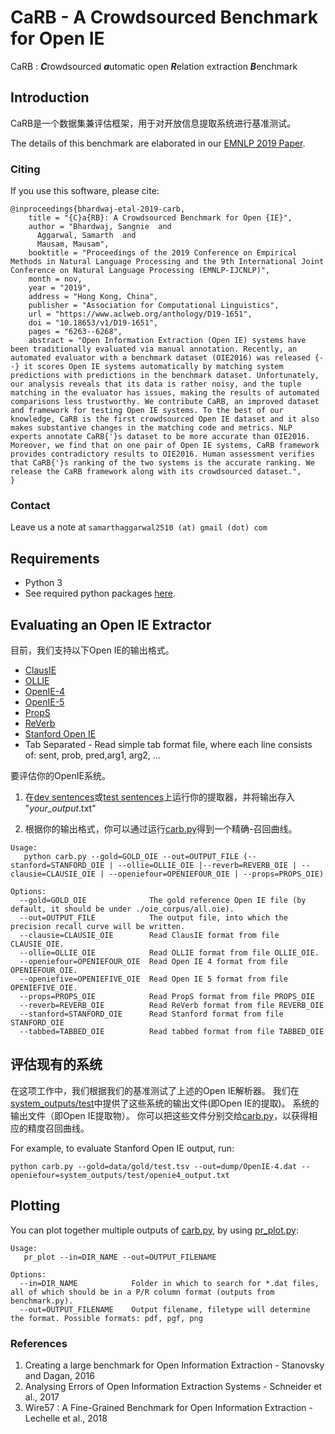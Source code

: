 # CaRB - A Crowdsourced Benchmark for Open IE

CaRB : ***C***rowdsourced ***a***utomatic open ***R***elation extraction ***B***enchmark


## Introduction

CaRB是一个数据集兼评估框架，用于对开放信息提取系统进行基准测试。

The details of this benchmark are elaborated in our [EMNLP 2019 Paper](https://www.aclweb.org/anthology/D19-1651/).

### Citing
If you use this software, please cite:
```
@inproceedings{bhardwaj-etal-2019-carb,
    title = "{C}a{RB}: A Crowdsourced Benchmark for Open {IE}",
    author = "Bhardwaj, Sangnie  and
      Aggarwal, Samarth  and
      Mausam, Mausam",
    booktitle = "Proceedings of the 2019 Conference on Empirical Methods in Natural Language Processing and the 9th International Joint Conference on Natural Language Processing (EMNLP-IJCNLP)",
    month = nov,
    year = "2019",
    address = "Hong Kong, China",
    publisher = "Association for Computational Linguistics",
    url = "https://www.aclweb.org/anthology/D19-1651",
    doi = "10.18653/v1/D19-1651",
    pages = "6263--6268",
    abstract = "Open Information Extraction (Open IE) systems have been traditionally evaluated via manual annotation. Recently, an automated evaluator with a benchmark dataset (OIE2016) was released {--} it scores Open IE systems automatically by matching system predictions with predictions in the benchmark dataset. Unfortunately, our analysis reveals that its data is rather noisy, and the tuple matching in the evaluator has issues, making the results of automated comparisons less trustworthy. We contribute CaRB, an improved dataset and framework for testing Open IE systems. To the best of our knowledge, CaRB is the first crowdsourced Open IE dataset and it also makes substantive changes in the matching code and metrics. NLP experts annotate CaRB{'}s dataset to be more accurate than OIE2016. Moreover, we find that on one pair of Open IE systems, CaRB framework provides contradictory results to OIE2016. Human assessment verifies that CaRB{'}s ranking of the two systems is the accurate ranking. We release the CaRB framework along with its crowdsourced dataset.",
}
```

### Contact
Leave us a note at 
```samarthaggarwal2510 (at) gmail (dot) com```

## Requirements

* Python 3
* See required python packages [here](requirements.txt).



## Evaluating an Open IE Extractor

目前，我们支持以下Open IE的输出格式。

* [ClausIE](https://www.mpi-inf.mpg.de/departments/databases-and-information-systems/software/clausie/)
* [OLLIE](http://knowitall.github.io/ollie/)
* [OpenIE-4](https://github.com/allenai/openie-standalone)
* [OpenIE-5](https://github.com/allenai/openie-standalone)
* [PropS](http://u.cs.biu.ac.il/~stanovg/props.html)
* [ReVerb](http://reverb.cs.washington.edu/)
* [Stanford Open IE](http://nlp.stanford.edu/software/openie.html)
* Tab Separated - Read simple tab format file, where each line consists of:
                                sent, prob, pred,arg1, arg2, ...

要评估你的OpenIE系统。

1. 在[dev sentences](data/dev.txt)或[test sentences](data/test.txt)上运行你的提取器，并将输出存入 "*your_output*.txt"

2. 根据你的输出格式，你可以通过运行[carb.py](carb.py)得到一个精确-召回曲线。


``` 
Usage:
   python carb.py --gold=GOLD_OIE --out=OUTPUT_FILE (--stanford=STANFORD_OIE | --ollie=OLLIE_OIE |--reverb=REVERB_OIE | --clausie=CLAUSIE_OIE | --openiefour=OPENIEFOUR_OIE | --props=PROPS_OIE)

Options:
  --gold=GOLD_OIE              The gold reference Open IE file (by default, it should be under ./oie_corpus/all.oie).
  --out=OUTPUT_FILE            The output file, into which the precision recall curve will be written.
  --clausie=CLAUSIE_OIE        Read ClausIE format from file CLAUSIE_OIE.
  --ollie=OLLIE_OIE            Read OLLIE format from file OLLIE_OIE.
  --openiefour=OPENIEFOUR_OIE  Read Open IE 4 format from file OPENIEFOUR_OIE.
  --openiefive=OPENIEFIVE_OIE  Read Open IE 5 format from file OPENIEFIVE_OIE.
  --props=PROPS_OIE            Read PropS format from file PROPS_OIE
  --reverb=REVERB_OIE          Read ReVerb format from file REVERB_OIE
  --stanford=STANFORD_OIE      Read Stanford format from file STANFORD_OIE
  --tabbed=TABBED_OIE		   Read tabbed format from file TABBED_OIE
```

## 评估现有的系统

在这项工作中，我们根据我们的基准测试了上述的Open IE解析器。
我们在[system_outputs/test](system_outputs/test)中提供了这些系统的输出文件(即Open IE的提取)。
系统的输出文件（即Open IE提取物）。
你可以把这些文件分别交给[carb.py](carb.py)，以获得相应的精度召回曲线。

For example, to evaluate Stanford Open IE output, run:
```
python carb.py --gold=data/gold/test.tsv --out=dump/OpenIE-4.dat --openiefour=system_outputs/test/openie4_output.txt
```

## Plotting

You can plot together multiple outputs of [carb.py](carb.py), by using [pr_plot.py](pr_plot.py):

```
Usage:
   pr_plot --in=DIR_NAME --out=OUTPUT_FILENAME 

Options:
  --in=DIR_NAME            Folder in which to search for *.dat files, all of which should be in a P/R column format (outputs from benchmark.py).
  --out=OUTPUT_FILENAME    Output filename, filetype will determine the format. Possible formats: pdf, pgf, png
```

### References

1. Creating a large benchmark for Open Information Extraction - Stanovsky and Dagan, 2016
2. Analysing Errors of Open Information Extraction Systems - Schneider et al., 2017
3. Wire57 : A Fine-Grained Benchmark for Open Information Extraction - Lechelle et al., 2018


